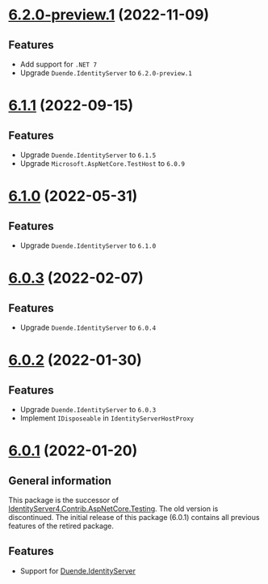 # [6.2.0-preview.1](https://www.nuget.org/packages/alsami.Duende.IdentityServer.AspNetCore.Testing/6.2.0-preview.1) (2022-11-09)

## Features

* Add support for `.NET 7`
* Upgrade `Duende.IdentityServer` to `6.2.0-preview.1`

# [6.1.1](https://www.nuget.org/packages/alsami.Duende.IdentityServer.AspNetCore.Testing/6.1.1) (2022-09-15)

## Features

* Upgrade `Duende.IdentityServer` to `6.1.5`
* Upgrade `Microsoft.AspNetCore.TestHost` to `6.0.9`

# [6.1.0](https://www.nuget.org/packages/alsami.Duende.IdentityServer.AspNetCore.Testing/6.1.0) (2022-05-31)

## Features

* Upgrade `Duende.IdentityServer` to `6.1.0`

# [6.0.3](https://www.nuget.org/packages/alsami.Duende.IdentityServer.AspNetCore.Testing/6.0.3) (2022-02-07)

## Features

* Upgrade `Duende.IdentityServer` to `6.0.4`

# [6.0.2](https://www.nuget.org/packages/alsami.Duende.IdentityServer.AspNetCore.Testing/6.0.2) (2022-01-30)

## Features

* Upgrade `Duende.IdentityServer` to `6.0.3`
* Implement `IDisposeable` in `IdentityServerHostProxy`

# [6.0.1](https://www.nuget.org/packages/alsami.Duende.IdentityServer.AspNetCore.Testing/6.0.1) (2022-01-20)

## General information

This package is the successor of [IdentityServer4.Contrib.AspNetCore.Testing](https://github.com/alsami/IdentityServer4.Contrib.AspNetCore.Testing). The old version is discontinued.
The initial release of this package (6.0.1) contains all previous features of the retired package.

## Features

* Support for [Duende.IdentityServer](https://duendesoftware.com/products/identityserver)